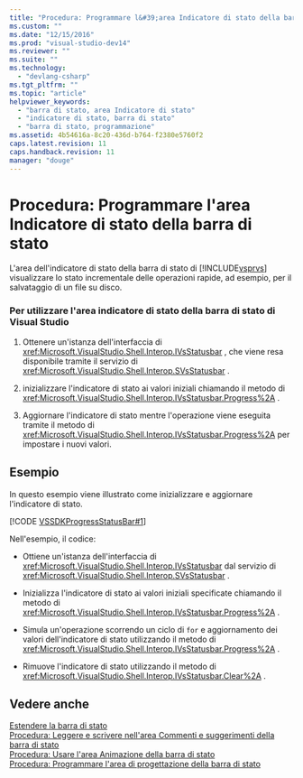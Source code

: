 ```yaml
---
title: "Procedura: Programmare l&#39;area Indicatore di stato della barra di stato | Microsoft Docs"
ms.custom: ""
ms.date: "12/15/2016"
ms.prod: "visual-studio-dev14"
ms.reviewer: ""
ms.suite: ""
ms.technology: 
  - "devlang-csharp"
ms.tgt_pltfrm: ""
ms.topic: "article"
helpviewer_keywords: 
  - "barra di stato, area Indicatore di stato"
  - "indicatore di stato, barra di stato"
  - "barra di stato, programmazione"
ms.assetid: 4b54616a-8c20-436d-b764-f2380e5760f2
caps.latest.revision: 11
caps.handback.revision: 11
manager: "douge"
---
```

# Procedura: Programmare l&#39;area Indicatore di stato della barra di stato
L'area dell'indicatore di stato della barra di stato di [!INCLUDE[vsprvs](../code-quality/includes/vsprvs_md.md)] visualizzare lo stato incrementale delle operazioni rapide, ad esempio, per il salvataggio di un file su disco.  
  
### Per utilizzare l'area indicatore di stato della barra di stato di Visual Studio  
  
1.  Ottenere un'istanza dell'interfaccia di <xref:Microsoft.VisualStudio.Shell.Interop.IVsStatusbar> , che viene resa disponibile tramite il servizio di <xref:Microsoft.VisualStudio.Shell.Interop.SVsStatusbar> .  
  
2.  inizializzare l'indicatore di stato ai valori iniziali chiamando il metodo di <xref:Microsoft.VisualStudio.Shell.Interop.IVsStatusbar.Progress%2A> .  
  
3.  Aggiornare l'indicatore di stato mentre l'operazione viene eseguita tramite il metodo di <xref:Microsoft.VisualStudio.Shell.Interop.IVsStatusbar.Progress%2A> per impostare i nuovi valori.  
  
## Esempio  
 In questo esempio viene illustrato come inizializzare e aggiornare l'indicatore di stato.  
  
 [!CODE [VSSDKProgressStatusBar#1](../CodeSnippet/VS_Snippets_VSSDK/vssdkprogressstatusbar#1)]  
  
 Nell'esempio, il codice:  
  
-   Ottiene un'istanza dell'interfaccia di <xref:Microsoft.VisualStudio.Shell.Interop.IVsStatusbar> dal servizio di <xref:Microsoft.VisualStudio.Shell.Interop.SVsStatusbar> .  
  
-   Inizializza l'indicatore di stato ai valori iniziali specificate chiamando il metodo di <xref:Microsoft.VisualStudio.Shell.Interop.IVsStatusbar.Progress%2A> .  
  
-   Simula un'operazione scorrendo un ciclo di `for` e aggiornamento dei valori dell'indicatore di stato utilizzando il metodo di <xref:Microsoft.VisualStudio.Shell.Interop.IVsStatusbar.Progress%2A> .  
  
-   Rimuove l'indicatore di stato utilizzando il metodo di <xref:Microsoft.VisualStudio.Shell.Interop.IVsStatusbar.Clear%2A> .  
  
## Vedere anche  
 [Estendere la barra di stato](../extensibility/extending-the-status-bar.md)   
 [Procedura: Leggere e scrivere nell'area Commenti e suggerimenti della barra di stato](../misc/how-to-read-from-and-write-to-the-feedback-region-of-the-status-bar.md)   
 [Procedura: Usare l'area Animazione della barra di stato](../misc/how-to-use-the-animation-region-of-the-status-bar.md)   
 [Procedura: Programmare l'area di progettazione della barra di stato](../Topic/How%20to:%20Program%20the%20Designer%20Region%20of%20the%20Status%20Bar.md)